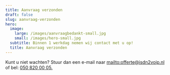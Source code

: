 ```yaml
---
title: Aanvraag verzonden
draft: false
slug: aanvraag-verzonden
hero:
  image:
    large: /images/aanvraagbedankt-small.jpg
    small: /images/hero-small.jpg
  subtitle: Binnen 1 werkdag nemen wij contact met u op!
  title: Aanvraag verzonden
---
```

 Kunt u niet wachten? Stuur dan een e-mail naar <mailto:offerte@isdn2voip.nl> of bel: [050 820 00 05.](tel:+31508200005)
